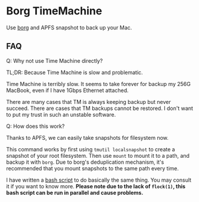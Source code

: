 # Borg TimeMachine

Use [borg]() and APFS snapshot to back up your Mac.

## FAQ

Q: Why not use Time Machine directly?

TL;DR: Because Time Machine is slow and problematic.

Time Machine is terribly slow. It seems to take forever for backup my 256G MacBook, even if I have 
1Gbps Ethernet attached.

There are many cases that TM is always keeping backup but never succeed. 
There are cases that TM backups cannot be restored. I don't want to put my trust in such an unstable 
software.

Q: How does this work?

Thanks to APFS, we can easily take snapshots for filesystem now.

This command works by first using `tmutil localsnapshot` to create a snapshot of your root filesystem.
Then use `mount` to mount it to a path, and backup it with `borg`. Due to borg's deduplication mechanism,
it's recommended that you mount snapshots to the same path every time.

I have written a [bash script](https://gist.github.com/QuantumGhost/1aae8eb8527c9d522fe2a57f214f6ee5) to do
basically the same thing. You may consult it if you want to know more. **Please note due to the lack of `flock(1)`,
this bash script can be run in parallel and cause problems.**
